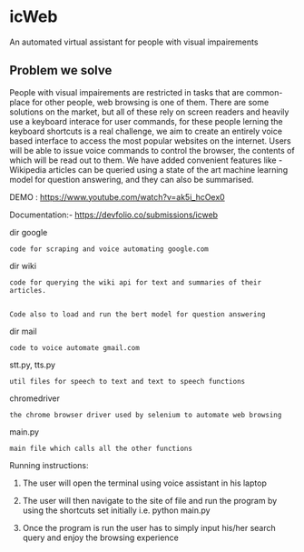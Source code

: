 # icWeb
An automated virtual assistant for people with visual impairements

## Problem we solve
People with visual impairements are restricted in tasks that are common-place for other people, web browsing is one of them. There are some solutions on the market, but all of these rely on screen readers and heavily use a keyboard interace for user commands, for these people lerning the keyboard shortcuts is a real challenge, we aim to create an entirely voice based interface to access the most popular websites on the internet. Users will be able to issue voice commands to control the browser, the contents of which will be read out to them. We have added convenient features like - Wikipedia articles can be queried using a state of the art machine learning model for question answering, and they can also be summarised.

DEMO : https://www.youtube.com/watch?v=ak5i_hcOex0

Documentation:- https://devfolio.co/submissions/icweb



dir google


    code for scraping and voice automating google.com


dir wiki


    code for querying the wiki api for text and summaries of their articles.


    Code also to load and run the bert model for question answering


dir mail


    code to voice automate gmail.com


stt.py, tts.py


    util files for speech to text and text to speech functions

chromedriver


    the chrome browser driver used by selenium to automate web browsing
    
    
main.py


    main file which calls all the other functions

Running instructions: 


1. The user will open the terminal using voice assistant in his laptop


2. The user will then navigate to the site of file and run the program by using the shortcuts set initially i.e. python main.py 


3. Once the program is run the user has to simply input his/her search query and enjoy the browsing experience
